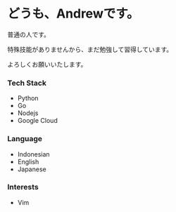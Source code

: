 # どうも、Andrewです。

普通の人です。

特殊技能がありませんから、まだ勉強して習得しています。

よろしくお願いいたします。

### Tech Stack
- Python
- Go
- Nodejs
- Google Cloud

### Language
- Indonesian
- English
- Japanese

### Interests
- Vim
